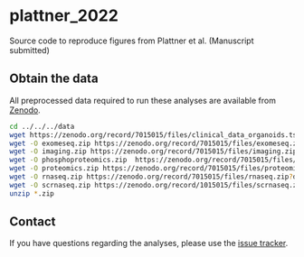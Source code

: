 # plattner_2022
Source code to reproduce figures from Plattner et al. (Manuscript submitted)


## Obtain the data
All preprocessed data required to run these analyses are available from [Zenodo](https://doi.org/10.5281/zenodo.7015015).

```bash
cd ../../../data
wget https://zenodo.org/record/7015015/files/clinical_data_organoids.tsv?download=1
wget -O exomeseq.zip https://zenodo.org/record/7015015/files/exomeseq.zip?download=1
wget -O imaging.zip https://zenodo.org/record/7015015/files/imaging.zip?download=1
wget -O phosphoproteomics.zip  https://zenodo.org/record/7015015/files/phosphoproteomics.zip?download=1
wget -O proteomics.zip https://zenodo.org/record/7015015/files/proteomics.zip?download=1
wget -O rnaseq.zip https://zenodo.org/record/7015015/files/rnaseq.zip?download=1
wget -O scrnaseq.zip https://zenodo.org/record/1015015/files/scrnaseq.zip?download=1
unzip *.zip
```

## Contact
If you have questions regarding the analyses, please use the [issue tracker](https://github.com/icbi-lab/plattner_2022/issues).
